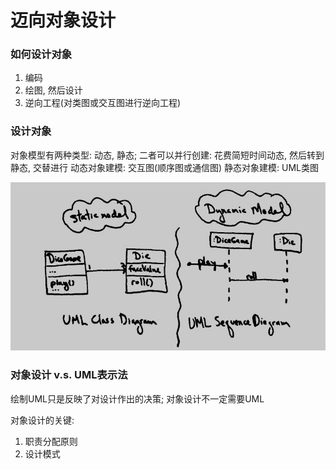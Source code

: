 # 迈向对象设计

### 如何设计对象
1. 编码
2. 绘图, 然后设计
3. 逆向工程(对类图或交互图进行逆向工程)

### 设计对象
对象模型有两种类型: 动态, 静态; 二者可以并行创建: 花费简短时间动态, 然后转到静态, 交替进行
动态对象建模: 交互图(顺序图或通信图)
静态对象建模: UML类图

![动态静态UML图](迈向对象设计_files/1.jpg)

### 对象设计 v.s. UML表示法
绘制UML只是反映了对设计作出的决策; 对象设计不一定需要UML  

对象设计的关键:
1. 职责分配原则
2. 设计模式

